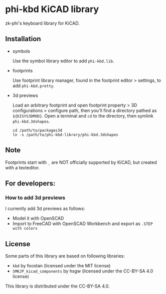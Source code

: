 # phi-kbd KiCAD library

zk-phi's keyboard library for KiCAD.

## Installation

- symbols

  Use the symbol library editor to add `phi-kbd.lib`.

- footprints

  Use footprint library manager, found in the footprint editor > settings, to add `phi-kbd.pretty`.

- 3d previews

  Load an arbitrary footprint and open footprint property > 3D configurations > configure path, then you'll find a directory pathed as `${KISYS3DMOD}`. Open a terminal and `cd` to the directory, then symlink `phi-kbd.3dshapes`.

  ```shell
  cd /path/to/packages3d
  ln -s /path/to/phi-kbd-library/phi-kbd.3dshapes
  ```

## Note

Footprints start with `_` are NOT officially supported by KiCAD, but created with a texteditor.

## For developers:
### How to add 3d previews

I currently add 3d previews as follows:

- Model it with OpenSCAD
- Import to FreeCAD with OpenSCAD Workbench and export as `.STEP with colors`

## License

Some parts of this library are based on following libraries:

- `kbd` by foostan (licensed under the MIT license)
- `SMKJP_kicad_components` by hsgw (licensed under the CC-BY-SA 4.0 license)

This library is distributed under the CC-BY-SA 4.0.
